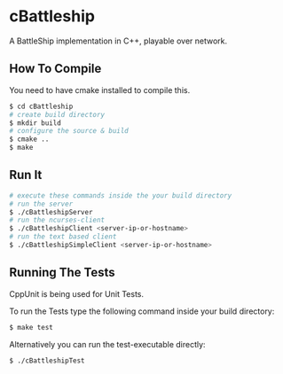 cBattleship
===========

A BattleShip implementation in C++, playable over network.

## How To Compile

You need to have cmake installed to compile this.

```bash
$ cd cBattleship
# create build directory
$ mkdir build
# configure the source & build
$ cmake ..
$ make
```
 
## Run It

```bash
# execute these commands inside the your build directory
# run the server
$ ./cBattleshipServer 
# run the ncurses-client
$ ./cBattleshipClient <server-ip-or-hostname>
# run the text based client
$ ./cBattleshipSimpleClient <server-ip-or-hostname>
```

## Running The Tests

 CppUnit is being used for Unit Tests.
 
 To run the Tests type the following command inside your build directory:

```bash
$ make test
```

Alternatively you can run the test-executable directly:

```bash
$ ./cBattleshipTest
```
